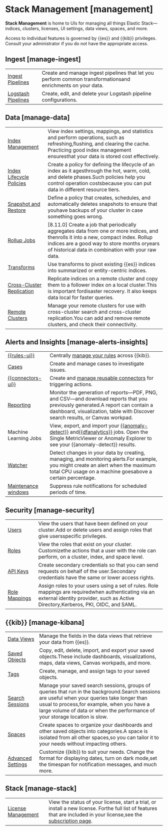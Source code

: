 # Stack Management [management]

**Stack Management** is home to UIs for managing all things Elastic Stack— indices, clusters, licenses, UI settings, data views, spaces, and more.

Access to individual features is governed by {{es}} and {{kib}} privileges. Consult your administrator if you do not have the appropriate access.


## Ingest [manage-ingest] 

|     |     |
| --- | --- |
| [Ingest Pipelines](../../../manage-data/ingest/transform-enrich/ingest-pipelines.md) | Create and manage ingest pipelines that let you perform common transformationsand enrichments on your data. |
| [Logstash Pipelines](https://www.elastic.co/guide/en/logstash/current/logstash-centralized-pipeline-management.html) | Create, edit, and delete your Logstash pipeline configurations. |


## Data [manage-data] 

|     |     |
| --- | --- |
| [Index Management](../../../manage-data/lifecycle/index-lifecycle-management/index-management-in-kibana.md) | View index settings, mappings, and statistics and perform operations, such as refreshing,flushing, and clearing the cache. Practicing good index management ensuresthat your data is stored cost effectively. |
| [Index Lifecycle Policies](../../../manage-data/lifecycle/index-lifecycle-management.md) | Create a policy for defining the lifecycle of an index as it agesthrough the hot, warm, cold, and delete phases.Such policies help you control operation costsbecause you can put data in different resource tiers. |
| [Snapshot and Restore](../../../deploy-manage/tools/snapshot-and-restore.md) | Define a policy that creates, schedules, and automatically deletes snapshots to ensure that youhave backups of your cluster in case something goes wrong. |
| [Rollup Jobs](../../../manage-data/lifecycle/rollup.md) | [8.11.0] Create a job that periodically aggregates data from one or more indices, and thenrolls it into a new, compact index. Rollup indices are a good way to store months oryears of historical data in combination with your raw data. |
| [Transforms](../../../explore-analyze/transforms.md) | Use transforms to pivot existing {{es}} indices into summarized or entity-centric indices. |
| [Cross-Cluster Replication](https://www.elastic.co/guide/en/elasticsearch/reference/current/ccr-getting-started.html) | Replicate indices on a remote cluster and copy them to a follower index on a local cluster.This is important fordisaster recovery. It also keeps data local for faster queries. |
| [Remote Clusters](https://www.elastic.co/guide/en/elasticsearch/reference/current/ccr-getting-started.html#ccr-getting-started-remote-cluster) | Manage your remote clusters for use with cross-cluster search and cross-cluster replication.You can add and remove remote clusters, and check their connectivity. |


## Alerts and Insights [manage-alerts-insights] 

|     |     |
| --- | --- |
| [{{rules-ui}}](../../../explore-analyze/alerts.md) | Centrally [manage your rules](../../../explore-analyze/alerts/kibana/create-manage-rules.md) across {{kib}}. |
| [Cases](../../../explore-analyze/alerts/cases.md) | Create and manage cases to investigate issues. |
| [{{connectors-ui}}](../../../deploy-manage/manage-connectors.md) | Create and [manage reusable connectors](../../../deploy-manage/manage-connectors.md#connector-management) for triggering actions. |
| [Reporting](../../../explore-analyze/report-and-share.md) | Monitor the generation of reports—PDF, PNG, and CSV—and download reports that you previously generated.A report can contain a dashboard, visualization, table with Discover search results, or Canvas workpad. |
| Machine Learning Jobs | View, export, and import your [{{anomaly-detect}}](../../../explore-analyze/machine-learning/anomaly-detection.md) and[{{dfanalytics}}](../../../explore-analyze/machine-learning/data-frame-analytics.md) jobs. Open the Single MetricViewer or Anomaly Explorer to see your {{anomaly-detect}} results. |
| [Watcher](../../../explore-analyze/alerts/watcher.md) | Detect changes in your data by creating, managing, and monitoring alerts.For example, you might create an alert when the maximum total CPU usage on a machine goesabove a certain percentage. |
| [Maintenance windows](../../../explore-analyze/alerts/kibana/maintenance-windows.md) | Suppress rule notifications for scheduled periods of time. |


## Security [manage-security] 

|     |     |
| --- | --- |
| [Users](../../../deploy-manage/security.md) | View the users that have been defined on your cluster.Add or delete users and assign roles that give usersspecific privileges. |
| [Roles](../../../deploy-manage/users-roles/cluster-or-deployment-auth/defining-roles.md) | View the roles that exist on your cluster. Customizethe actions that a user with the role can perform, on a cluster, index, and space level. |
| [API Keys](../../../deploy-manage/api-keys/elasticsearch-api-keys.md) | Create secondary credentials so that you can send requests on behalf of the user.Secondary credentials have the same or lower access rights. |
| [Role Mappings](../../../deploy-manage/users-roles/cluster-or-deployment-auth/mapping-users-groups-to-roles.md) | Assign roles to your users using a set of rules. Role mappings are requiredwhen authenticating via an external identity provider, such as Active Directory,Kerberos, PKI, OIDC, and SAML. |


## {{kib}} [manage-kibana] 

|     |     |
| --- | --- |
| [Data Views](../../../explore-analyze/find-and-organize/data-views.md) | Manage the fields in the data views that retrieve your data from {{es}}. |
| [Saved Objects](../../../explore-analyze/find-and-organize/saved-objects.md) | Copy, edit, delete, import, and export your saved objects.These include dashboards, visualizations, maps, data views, Canvas workpads, and more. |
| [Tags](../../../explore-analyze/find-and-organize/tags.md) | Create, manage, and assign tags to your saved objects. |
| [Search Sessions](../../../explore-analyze/discover/search-sessions.md) | Manage your saved search sessions, groups of queries that run in the background.Search sessions are useful when your queries take longer than usual to process,for example, when you have a large volume of data or when the performance of your storage location is slow. |
| [Spaces](../../../deploy-manage/manage-spaces.md) | Create spaces to organize your dashboards and other saved objects into categories.A space is isolated from all other spaces,so you can tailor it to your needs without impacting others. |
| [Advanced Settings](https://www.elastic.co/guide/en/kibana/current/advanced-options.html) | Customize {{kib}} to suit your needs. Change the format for displaying dates, turn on dark mode,set the timespan for notification messages, and much more. |


## Stack [manage-stack] 

|     |     |
| --- | --- |
| [License Management](../../../deploy-manage/license/manage-your-license-in-self-managed-cluster.md) | View the status of your license, start a trial, or install a new license. Forthe full list of features that are included in your license,see the [subscription page](https://www.elastic.co/subscriptions). |

